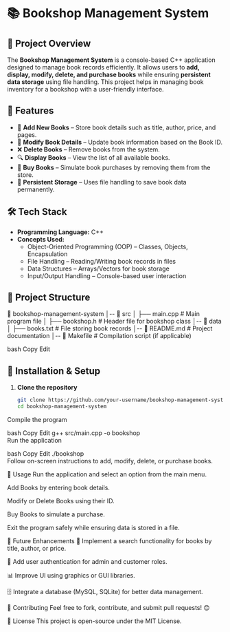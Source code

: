 # 📚 Bookshop Management System

## 📌 Project Overview
The **Bookshop Management System** is a console-based C++ application designed to manage book records efficiently. It allows users to **add, display, modify, delete, and purchase books** while ensuring **persistent data storage** using file handling. This project helps in managing book inventory for a bookshop with a user-friendly interface.

## 🚀 Features
- 📖 **Add New Books** – Store book details such as title, author, price, and pages.
- 📌 **Modify Book Details** – Update book information based on the Book ID.
- ❌ **Delete Books** – Remove books from the system.
- 🔍 **Display Books** – View the list of all available books.
- 🛒 **Buy Books** – Simulate book purchases by removing them from the store.
- 💾 **Persistent Storage** – Uses file handling to save book data permanently.

## 🛠 Tech Stack
- **Programming Language:** C++
- **Concepts Used:**
  - Object-Oriented Programming (OOP) – Classes, Objects, Encapsulation
  - File Handling – Reading/Writing book records in files
  - Data Structures – Arrays/Vectors for book storage
  - Input/Output Handling – Console-based user interaction

## 📂 Project Structure
📁 bookshop-management-system
│-- 📁 src
│ ├── main.cpp # Main program file
│ ├── bookshop.h # Header file for bookshop class
│-- 📁 data
│ ├── books.txt # File storing book records
│-- 📄 README.md # Project documentation
│-- 📄 Makefile # Compilation script (if applicable)

bash
Copy
Edit

## 🔧 Installation & Setup
1. **Clone the repository**
   ```bash
   git clone https://github.com/your-username/bookshop-management-system.git  
   cd bookshop-management-system  
Compile the program

bash
Copy
Edit
g++ src/main.cpp -o bookshop  
Run the application

bash
Copy
Edit
./bookshop  
Follow on-screen instructions to add, modify, delete, or purchase books.

📝 Usage
Run the application and select an option from the main menu.

Add Books by entering book details.

Modify or Delete Books using their ID.

Buy Books to simulate a purchase.

Exit the program safely while ensuring data is stored in a file.

🚀 Future Enhancements
📌 Implement a search functionality for books by title, author, or price.

🔐 Add user authentication for admin and customer roles.

📊 Improve UI using graphics or GUI libraries.

🗄️ Integrate a database (MySQL, SQLite) for better data management.

🤝 Contributing
Feel free to fork, contribute, and submit pull requests! 😊

📜 License
This project is open-source under the MIT License.
